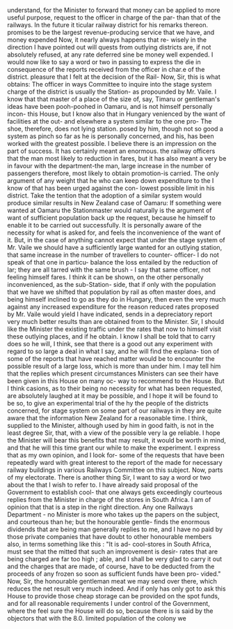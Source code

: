 understand, for the Minister to forward that money can be applied to more useful purpose, request to the officer in charge of the par- than that of the railways. In the future it ticular railway district for his remarks thereon. promises to be the largest revenue-producing service that we have, and money expended Now, it nearly always happens that re- wisely in the direction I have pointed out will quests from outlying districts are, if not absolutely refused, at any rate deferred sine be money well expended. I would now like to say a word or two in passing to express the die in consequence of the reports received from the officer in char.e of the district. pleasure that I felt at the decision of the Rail- Now, Sir, this is what obtains: The officer in ways Committee to inquire into the stage system charge of the district is usually the Station- as propounded by Mr. Vaile. I know that that master of a place of the size of, say, Timaru or gentleman's ideas have been pooh-poohed in Oamaru, and is not himself personally incon- this House, but I know also that in Hungary venienced by the want of facilities at the out- and elsewhere a system similar to the one pro- The shoe, therefore, does not lying station. posed by him, though not so good a system as pinch so far as he is personally concerned, and his, has been worked with the greatest possible. I believe there is an impression on the part of success. It has certainly meant an enormous. the railway officers that the man most likely to reduction in fares, but it has also meant a very be in favour with the department-the man, large increase in the number of passengers therefore, most likely to obtain promotion-is carried. The only argument of any weight that he who can keep down expenditure to the I know of that has been urged against the con- lowest possible limit in his district. Take the tention that the adoption of a similar system would produce similar results in New Zealand case of Oamaru: If something were wanted at Oamaru the Stationmaster would naturally is the argument of want of sufficient population back up the request, because he himself to enable it to be carried out successfully. It is personally aware of the necessity for what is asked for, and feels the inconvenience of the want of it. But, in the case of anything cannot expect that under the stage system of Mr. Vaile we should have a sufficiently large wanted for an outlying station, that same increase in the number of travellers to counter- officer- I do not speak of that one in particu- balance the loss entailed by the reduction of lar; they are all tarred with the same brush - I say that same officer, not feeling himself fares. I think it can be shown, on the other personally inconvenienced, as the sub-Station- side, that if only with the population that we have we shifted that population by rail as often master does, and being himself inclined to go as they do in Hungary, then even the very much against any increased expenditure for the reason reduced rates proposed by Mr. Vaile would yield I have indicated, sends in a depreciatory report very much better results than are obtained from to the Minister. Sir, I should like the Minister the existing traffic under the rates that now to himself visit these outlying places, and if he obtain. I know I shall be told that to carry does so he will, I think, see that there is a good out any experiment with regard to so large a deal in what I say, and he will find the explana- tion of some of the reports that have reached matter would be to encounter the possible result of a large loss, which is more than under him. I may tell him that the replies which present circumstances Ministers can see their have been given in this House on many oc- way to recommend to the House. But I think casions, as to their being no necessity for what has been requested, are absolutely laughed at it may be possible, and I hope it will be found to be so, to give an experimental trial of the hy the people of the districts concerned, for stage system on some part of our railways in they are quite aware that the information New Zealand for a reasonable time. I think, supplied to the Minister, although used by him in good faith, is not in the least degree Sir, that, with a view of the possible very la ge reliable. I hope the Minister will bear this benefits that may result, it would be worth in mind, and that he will this time grant our while to make the experiment. I express that as my own opinion, and I look for- some of the requests that have been repeatedly ward with great interest to the report of the made for necessary railway buildings in various Railways Committee on this subject. Now, parts of my electorate. There is another thing Sir, I want to say a word or two about the that I wish to refer to. I have already said proposal of the Government to establish cool- that one always gets exceedingly courteous replies from the Minister in charge of the stores in South Africa. I am of opinion that that is a step in the right direction. Any one Railways Department - no Minister is more who takes up the papers on the subject, and courteous than he; but the honourable gentle- finds the enormous dividends that are being man generally replies to me, and I have no paid by those private companies that have doubt to other honourable members also, in terms something like this : "It is ad- cool-stores in South Africa, must see that the mitted that such an improvement is desir- rates that are being charged are far too high ; able, and I shall be very glad to carry it out and the charges that are made, of course, have to be deducted from the proceeds of any frozen so soon as sufficient funds have been pro- vided." Now, Sir, the honourable gentleman meat we may send over there, which reduces the net result very much indeed. And if only has only got to ask this House to provide those cheap storage can be provided on the spot funds, and for all reasonable requirements I under control of the Government, where the feel sure the House will do so, because there is is said by the objectors that with the 8.0. limited population of the colony we 